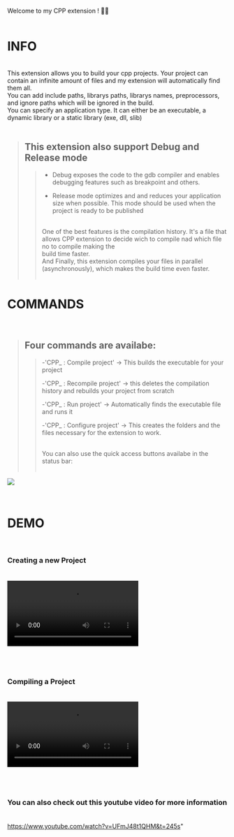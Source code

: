 Welcome to my CPP extension ! 🚀🚀<br>
<br>

# INFO <br>

<br>
This extension allows you to build your cpp projects. Your project can contain an infinite amount of files and my extension will automatically find them all.<br>
You can add include paths, librarys paths, librarys names, preprocessors, and ignore paths which will be ignored in the build.<br>
You can specify an application type. It can either be an executable, a dynamic library or a static library (exe, dll, slib)
<br>
<br>

> ## This extension also support Debug and Release mode
>
> > - Debug exposes the code to the gdb compiler and enables debugging features such as breakpoint and others.
> >
> > - Release mode optimizes and and reduces your application size when possible. This mode should be used when the project is ready to be published
> >
> > <br>
> > One of the best features is the compilation history. It's a file that allows CPP extension to decide wich to compile nad which file no to compile making the<br> build time faster.<br>
> > And Finally, this extension compiles your files in parallel (asynchronously), which makes the build time even faster.<br>
> > <br>

# COMMANDS <br>

<br>

> ## Four commands are availabe:
>
> > -'CPP\_ : Compile project' -> This builds the executable for your project
> >
> > -'CPP\_ : Recompile project' -> this deletes the compilation history and rebuilds your project from scratch
> >
> > -'CPP\_ : Run project' -> Automatically finds the executable file and runs it
> >
> > -'CPP\_ : Configure project' -> This creates the folders and the files necessary for the extension to work.
> >
> > <br>
> > You can also use the quick access buttons availabe in the status bar:<br><br>

<img src="https://user-images.githubusercontent.com/64434215/224561838-49c0f5ef-0582-4630-8536-fc0130539325.png"><img>

<br>

# DEMO <br>

<br>

### Creating a new Project <br><br>

<video src="https://user-images.githubusercontent.com/64434215/224561703-5c948678-56d2-4ef8-b6b0-09f4633e6282.mp4"><video>

<br><br>

### Compiling a Project <br><br>
  
<video src="https://user-images.githubusercontent.com/64434215/224561749-ab002d64-2ee8-40ee-bd18-2025da37341f.mp4"><video>

<br><br>

### You can also check out this youtube video for more information <br><br>

https://www.youtube.com/watch?v=UFmJ48t1QHM&t=245s"
